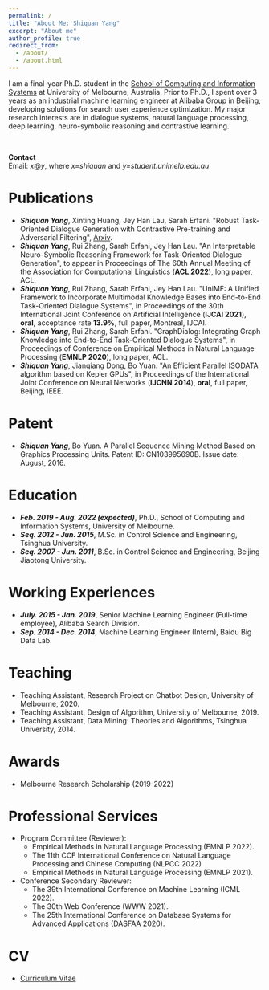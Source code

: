 ```yaml
---
permalink: /
title: "About Me: Shiquan Yang"
excerpt: "About me"
author_profile: true
redirect_from: 
  - /about/
  - /about.html
---
```


I am a final-year Ph.D. student in the [School of Computing and Information Systems](https://cis.unimelb.edu.au/) at University of Melbourne, Australia. Prior to Ph.D., I spent over 3 years as an industrial machine learning engineer at Alibaba Group in Beijing, developing solutions for search user experience optimization. My major research interests are in dialogue systems, natural language processing, deep learning, neuro-symbolic reasoning and contrastive learning.

<!-- I am currently actively looking for a postdoc position. -->
<br/>

**Contact**  
Email: *x@y*, where *x=shiquan* and *y=student.unimelb.edu.au*  
<!-- Phone: (+61) 411958456 -->

Publications
======
* ***Shiquan Yang***, Xinting Huang, Jey Han Lau, Sarah Erfani. "Robust Task-Oriented Dialogue Generation with Contrastive Pre-training and Adversarial Filtering", [Arxiv](https://arxiv.org/abs/2205.10363).
* ***Shiquan Yang***, Rui Zhang, Sarah Erfani, Jey Han Lau. "An Interpretable Neuro-Symbolic Reasoning Framework for Task-Oriented Dialogue Generation", to appear in Proceedings of The 60th Annual Meeting of the Association for Computational Linguistics (**ACL 2022**), long paper, ACL.
* ***Shiquan Yang***, Rui Zhang, Sarah Erfani, Jey Han Lau. "UniMF: A Unified Framework to Incorporate Multimodal Knowledge Bases into End-to-End Task-Oriented Dialogue Systems", in Proceedings of the 30th International Joint Conference on Artificial Intelligence (**IJCAI 2021**), **oral**, acceptance rate **13.9%**, full paper, Montreal, IJCAI.
* ***Shiquan Yang***, Rui Zhang, Sarah Erfani. "GraphDialog: Integrating Graph Knowledge into End-to-End Task-Oriented Dialogue Systems", in Proceedings of Conference on Empirical Methods in Natural Language Processing (**EMNLP 2020**), long paper, ACL.
* ***Shiquan Yang***, Jianqiang Dong, Bo Yuan. "An Efficient Parallel ISODATA algorithm based on Kepler GPUs", in Proceedings of the International Joint Conference on Neural Networks (**IJCNN 2014**), **oral**, full paper, Beijing, IEEE. 

Patent
======
* ***Shiquan Yang***, Bo Yuan. A Parallel Sequence Mining Method Based on Graphics Processing Units. Patent ID: CN103995690B. Issue date: August, 2016.

Education
======
* ***Feb. 2019 - Aug. 2022 (expected)***, Ph.D., School of Computing and Information Systems, University of Melbourne.
* ***Seq. 2012 - Jun. 2015***, M.Sc. in Control Science and Engineering, Tsinghua University.
* ***Seq. 2007 - Jun. 2011***, B.Sc. in Control Science and Engineering, Beijing Jiaotong University.

Working Experiences
======
* ***July. 2015 - Jan. 2019***, Senior Machine Learning Engineer (Full-time employee), Alibaba Search Division.
* ***Sep. 2014 - Dec. 2014***, Machine Learning Engineer (Intern), Baidu Big Data Lab.

Teaching
======
* Teaching Assistant, Research Project on Chatbot Design, University of Melbourne, 2020.
* Teaching Assistant, Design of Algorithm, University of Melbourne, 2019.
* Teaching Assistant, Data Mining: Theories and Algorithms, Tsinghua University, 2014.

Awards
======
* Melbourne Research Scholarship (2019-2022)

Professional Services
======
- Program Committee (Reviewer):
    - Empirical Methods in Natural Language Processing (EMNLP 2022).
    - The 11th CCF International Conference on Natural Language Processing and Chinese Computing (NLPCC 2022)
    - Empirical Methods in Natural Language Processing (EMNLP 2021).
- Conference Secondary Reviewer:
    - The 39th International Conference on Machine Learning (ICML 2022).
    - The 30th Web Conference (WWW 2021).
    - The 25th International Conference on Database Systems for Advanced Applications (DASFAA 2020).


CV
======
* [Curriculum Vitae](https://drive.google.com/file/d/1rDrVKfqO9yy2WNINRDcG-oXiXk3yvBg5/view?usp=sharing)
